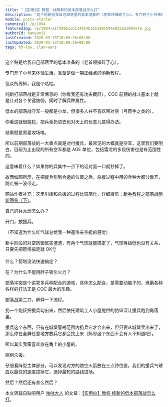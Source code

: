 ```yaml
---
title: "【实用向】教程：纯萌新的低本部落战怎么打"
description: "这个贴是给我自己部落里的低本准备的（老首领操碎了心）。专门开了小号来体验生活，准备是做一期正经点的萌新教程。但众所周知，我是个咕咕。纯新打部落战是非常惬意的（你看我还有功夫截屏）。COC前期的战斗基本上就是针对各个关键防御，同时了解兵种属性。"
module: posts-starter
canonical: /p/1094
featuredImg: /p/1094/a1fd99b1cb134954b36b1805594e9258d1094a79.jpg
authorId: banyunji
lastCreated: 2020-03-13T10:09:26+08:00
lastUpdated: 2020-03-13T10:09:26+08:00
tags: th-low, clan-wars
---
```


这个贴是给我自己部落里的低本准备的（老首领操碎了心）。

专门开了小号来体验生活，准备是做一期正经点的萌新教程。

但众所周知，我是个咕咕。

<Pic src="/p/1094/a1fd99b1cb134954b36b1805594e9258d1094a79.jpg" width="1500" height="692" alt="" :lazyLoading="false" />

纯新打部落战是非常惬意的（你看我还有功夫截屏）。COC 前期的战斗基本上就是针对各个关键防御，同时了解兵种属性。

低本的部落战守军一般都是小龙，但很多人并不喜欢带对空（弓箭手之类的）。

你看这就很尴尬，把兵全扔进去也对天上的玩意儿莫得办法。

结果就是黑星收场咯。

<Pic src="/p/1094/04d0a6119313b07eb541a36903d7912396dd8cf2.jpg" width="990" height="457" alt="" :lazyLoading="false" />

所以前期部落战的一大重点就是对付援兵，最常见的大概就是空军，这里我们要明白，目前为止出现的所有空军都是 AOE 单位，包括雷龙的多段伤害也是有范围性的。

这意味着什么？如果你的兵集中一点下的话对面一口就秒掉了。

故而如图所示，在把援兵引到合适的位置之后，杀援过程中用的兵种大都分散开，防止被一波带走。

网站作者补充：这里引援和杀援的过程比较简化，详细版见：[新手教程之部落战萌新图鉴（下）](/p/378)。

<Pic src="/p/1094/7d204eafa40f4bfbf1836c350c4f78f0f7361826.jpg" width="1500" height="692" alt="" />

自己的兵太弱怎么办？

开门，放援兵。

（不知道为什么红气球总给我一种基洛夫空艇的感觉）

新手阶段的对空防御属实渣渣，有两个气球就能搞定了，气球等级低也没有关系，只要先把箭塔搞定就 OK👌

什么？箭塔没法快速搞定？

在？为什么不能用胖子吸引火力？

部落冲突是个讲究多兵种配合的游戏，具体怎么配合，是需要动脑子的，琢磨各种各样的打法正是 COC 最大的乐趣。

<Pic src="/p/1094/7866fff81a4c510fbd6d1f7b6f59252dd52aa5cd.jpg" width="1500" height="692" alt="" />
<Pic src="/p/1094/abc522d12f2eb93801c48793da628535e4dd6fcd.jpg" width="1500" height="692" alt="" />

部落战第二刀，解释一下流程。

<Pic src="/p/1094/50e16d310a55b319f9997f144ca98226cffc1715.jpg" width="1500" height="692" alt="" />

扔一个炮灰把援兵勾出来，然后依托建筑工人小屋提供的伪纵深让援兵跑到角落里。

援兵这个东西，只有在城堡警戒范围内扔兵它才会出来，但只要从城堡里出来了，那么你在全屏任意地方放兵它都会找上来（妈耶这个东西不会有人不知道吧）。

所以其实我蛮喜欢放在角上的小屋的。

照例杀援。

<Pic src="/p/1094/cad8f2cd7b899e51f421c6754da7d933c9950dc3.jpg" width="1500" height="692" alt="" />
<Pic src="/p/1094/26dbc32a6059252db342e1653b9b033b5bb5b919.jpg" width="1500" height="692" alt="" />

仔细看阵型主体部分，可以发现对方的防空火箭放在三点钟位置，我们的援兵气球应以最快的速度拔掉它，选择最短的路线进场。

<Pic src="/p/1094/75a0ad014a90f60369c963263612b31bb051ed7d.jpg" width="1205" height="1080" alt="" maxWidth="600px" />

然后？然后还有甚么然后？

<Pic src="/p/1094/cf6c311f95cad1c869f60346703e6709c93d5121.jpg" width="1500" height="692" alt="" />
<Pic src="/p/1094/d2d7f4fe9925bc31f326fef951df8db1cb13707f.jpg" width="1500" height="692" alt="" />

<PostCopyright>

本文转载自贴吧用户 [咕咕大人](http://tieba.baidu.com/home/main?un=%E7%83%BD%E7%83%9F%E4%BE%AF) 的文章：[【实用向】教程·纯新的低本部落战怎么打](https://tieba.baidu.com/p/6369193905)。

</PostCopyright>